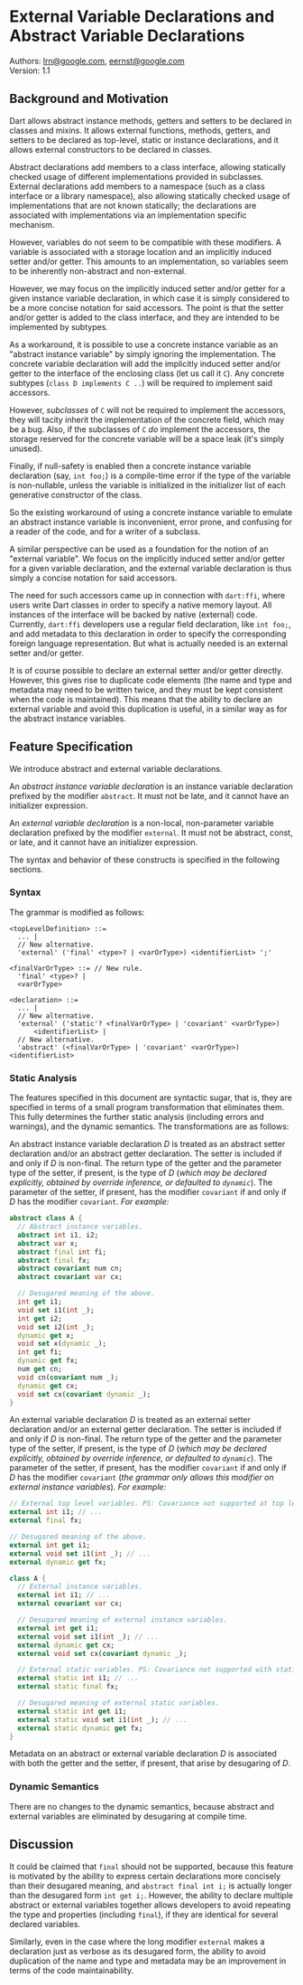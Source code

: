# External Variable Declarations and Abstract Variable Declarations

Authors: lrn@google.com, eernst@google.com<br>
Version: 1.1

## Background and Motivation

Dart allows abstract instance methods, getters and setters to be declared
in classes and mixins. It allows external functions, methods, getters, and
setters to be declared as top-level, static or instance declarations, and
it allows external constructors to be declared in classes.

Abstract declarations add members to a class interface, allowing statically
checked usage of different implementations provided in subclasses.
External declarations add members to a namespace (such as a class interface
or a library namespace), also allowing statically checked usage of
implementations that are not known statically; the declarations are
associated with implementations via an implementation specific mechanism.

However, variables do not seem to be compatible with these modifiers. A
variable is associated with a storage location and an implicitly induced
setter and/or getter. This amounts to an implementation, so variables seem
to be inherently non-abstract and non-external.

However, we may focus on the implicitly induced setter and/or getter for a
given instance variable declaration, in which case it is simply considered
to be a more concise notation for said accessors. The point is that the
setter and/or getter is added to the class interface, and they are intended
to be implemented by subtypes.

As a workaround, it is possible to use a concrete instance variable as an
"abstract instance variable" by simply ignoring the implementation. The
concrete variable declaration will add the implicitly induced setter and/or
getter to the interface of the enclosing class (let us call it `C`). Any
concrete subtypes (`class D implements C ..`) will be required to implement
said accessors.

However, _subclasses_ of `C` will not be required to implement the
accessors, they will tacity inherit the implementation of the concrete
field, which may be a bug. Also, if the subclasses of `C` _do_ implement
the accessors, the storage reserved for the concrete variable will be a
space leak (it's simply unused).

Finally, if null-safety is enabled then a concrete instance variable
declaration (say, `int foo;`) is a compile-time error if the type of the
variable is non-nullable, unless the variable is initialized in the
initializer list of each generative constructor of the class.

So the existing workaround of using a concrete instance variable to emulate
an abstract instance variable is inconvenient, error prone, and confusing
for a reader of the code, and for a writer of a subclass.

A similar perspective can be used as a foundation for the notion of an
"external variable". We focus on the implicitly induced setter and/or
getter for a given variable declaration, and the external variable
declaration is thus simply a concise notation for said accessors.

The need for such accessors came up in connection with `dart:ffi`, where
users write Dart classes in order to specify a native memory layout. All
instances of the interface will be backed by native (external)
code. Currently, `dart:ffi` developers use a regular field declaration,
like `int foo;`, and add metadata to this declaration in order to specify
the corresponding foreign language representation. But what is actually
needed is an external setter and/or getter.

It is of course possible to declare an external setter and/or getter
directly. However, this gives rise to duplicate code elements (the name and
type and metadata may need to be written twice, and they must be kept
consistent when the code is maintained). This means that the ability to
declare an external variable and avoid this duplication is useful, in a
similar way as for the abstract instance variables.


## Feature Specification

We introduce abstract and external variable declarations.

An _abstract instance variable declaration_ is an instance variable
declaration prefixed by the modifier `abstract`. It must not be late, and
it cannot have an initializer expression.

An _external variable declaration_ is a non-local, non-parameter variable
declaration prefixed by the modifier `external`. It must not be abstract,
const, or late, and it cannot have an initializer expression.

The syntax and behavior of these constructs is specified in the following
sections.


### Syntax

The grammar is modified as follows:

```
<topLevelDefinition> ::=
  ... |
  // New alternative.
  'external' ('final' <type>? | <varOrType>) <identifierList> ';'

<finalVarOrType> ::= // New rule.
  'final' <type>? |
  <varOrType>

<declaration> ::=
  ... |
  // New alternative.
  'external' ('static'? <finalVarOrType> | 'covariant' <varOrType>)
      <identifierList> |
  // New alternative.
  'abstract' (<finalVarOrType> | 'covariant' <varOrType>) <identifierList>
```


### Static Analysis

The features specified in this document are syntactic sugar, that is, they
are specified in terms of a small program transformation that eliminates
them. This fully determines the further static analysis (including errors
and warnings), and the dynamic semantics. The transformations are as
follows:

An abstract instance variable declaration _D_ is treated as an abstract setter
declaration and/or an abstract getter declaration. The setter is included if
and only if _D_ is non-final. The return type of the getter and the parameter
type of the setter, if present, is the type of _D_ (*which may be declared
explicitly, obtained by override inference, or defaulted to `dynamic`*). The
parameter of the setter, if present, has the modifier `covariant` if and only if
_D_ has the modifier `covariant`. _For example:_

```dart
abstract class A {
  // Abstract instance variables.
  abstract int i1, i2;
  abstract var x;
  abstract final int fi;
  abstract final fx;
  abstract covariant num cn;
  abstract covariant var cx;

  // Desugared meaning of the above.
  int get i1;
  void set i1(int _);
  int get i2;
  void set i2(int _);
  dynamic get x;
  void set x(dynamic _);
  int get fi;
  dynamic get fx;
  num get cn;
  void cn(covariant num _);
  dynamic get cx;
  void set cx(covariant dynamic _);
}
```

An external variable declaration _D_ is treated as an external setter
declaration and/or an external getter declaration. The setter is included
if and only if _D_ is non-final. The return type of the getter and the
parameter type of the setter, if present, is the type of _D_ (*which may be
declared explicitly, obtained by override inference, or defaulted to
`dynamic`*). The parameter of the setter, if present, has the modifier
`covariant` if and only if _D_ has the modifier `covariant` (*the grammar
only allows this modifier on external instance variables*). _For example:_

```dart
// External top level variables. PS: Covariance not supported at top level.
external int i1; // ...
external final fx;

// Desugared meaning of the above.
external int get i1;
external void set i1(int _); // ...
external dynamic get fx;

class A {
  // External instance variables.
  external int i1; // ...
  external covariant var cx;

  // Desugared meaning of external instance variables.
  external int get i1;
  external void set i1(int _); // ...
  external dynamic get cx;
  external void set cx(covariant dynamic _);

  // External static variables. PS: Covariance not supported with static.
  external static int i1; // ...
  external static final fx;

  // Desugared meaning of external static variables.
  external static int get i1;
  external static void set i1(int _); // ...
  external static dynamic get fx;
}
```

Metadata on an abstract or external variable declaration _D_ is associated
with both the getter and the setter, if present, that arise by desugaring
of _D_.


### Dynamic Semantics

There are no changes to the dynamic semantics, because abstract and
external variables are eliminated by desugaring at compile time.


## Discussion

It could be claimed that `final` should not be supported, because this
feature is motivated by the ability to express certain declarations more
concisely than their desugared meaning, and `abstract final int i;` is
actually longer than the desugared form `int get i;`. However, the ability
to declare multiple abstract or external variables together allows
developers to avoid repeating the type and properties (including `final`),
if they are identical for several declared variables.

Similarly, even in the case where the long modifier `external` makes a
declaration just as verbose as its desugared form, the ability to avoid
duplication of the name and type and metadata may be an improvement in
terms of the code maintainability.
